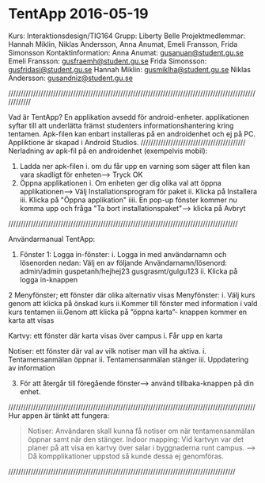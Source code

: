# TentApp 2016-05-19
Kurs: Interaktionsdesign/TIG164
Grupp: Liberty Belle
Projektmedlemmar: Hannah Miklin, Niklas Andersson, Anna Anumat, Emeli Fransson, Frida Simonsson
Kontaktinformation:
Anna Anumat: gusanuan@student.gu.se 
Emeli Fransson: gusfraemh@student.gu.se 
Frida Simonsson: gusfridasi@student.gu.se 
Hannah Miklin: gusmiklha@student.gu.se 
Niklas Andersson: gusandniz@student.gu.se 

////////////////////////////////////////////////////////////////////////////////////////////////////////////

Vad är TentApp?
En applikation avsedd för android-enheter. applikationen syftar till att underlätta främst studenters informationshantering kring tentamen.
Apk-filen kan enbart installeras på en androidenhet och ej på PC. Appliktione är skapad i Android Studios.
//////////////////////////////////////////
Nerladning av apk-fil på en androidenhet (exempelvis mobil):
1. Ladda ner apk-filen
  i. om du får upp en varning som säger att filen kan vara skadligt för enheten--> Tryck OK
2. Öppna applikationen
  i. Om enheten ger dig olika val att öppna applikationen--> Välj Installationsprogram för paket
  ii. Klicka på Installera
  iii. Klicka på "Öppna applikation"
  iiii. En pop-up fönster kommer nu komma upp och fråga "Ta bort installationspaket"--> klicka på Avbryt

////////////////////////////////////////////////////////////////////////////////////////////

Användarmanual TentApp:
1. Fönster 1: Logga in-fönster:
  i. Logga in med användarnamn och lösenorden nedan:
  Välj en av följande Användarnamn/lösenord:
                                    admin/admin
                                    guspetanh/hejhej23
                                    gusgrasmt/gulgu123
ii. Klicka på logga in-knappen
>>>>>>>>>>>>>>>>>>>>>>>>>>>
2 Menyfönster; ett fönster där olika alternativ visas
  Menyfönster:
    i. Välj kurs genom att klicka på önskad kurs
    ii.Kommer till fönster med information i vald kurs tentamen
    iii.Genom att klicka på ”öppna karta”- knappen kommer en karta att visas
 >>>>>>>>>>>>> 
  Kartvy: ett fönster där karta visas över campus
    i. Får upp en karta 
  >>>>>>>>>>>>>    
  Notiser: ett fönster där val av vilk notiser man vill ha aktiva.
    i. Tentamensanmälan öppnar
	  ii. Tentamensanmälan stänger 
	  iii. Uppdatering av information
  >>>>>>>>>>>>
3. För att återgår till föregående fönster--> använd tillbaka-knappen på din enhet.

///////////////////////////////////////////////////////////////////////////////////////////////////
Hur appen är tänkt att fungera:

>Notiser: Användaren skall kunna få notiser om när tentamensanmälan öppnar samt när den stänger.
>Indoor mapping: Vid kartvyn var det planer på att visa en kartvy över salar i byggnaderna runt campus. 
--> Då kompplikationer uppstod så kunde dessa ej genomföras.

///////////////////////////////////////////////////////////////////////////////////////////





